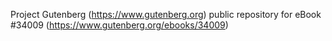 Project Gutenberg (https://www.gutenberg.org) public repository for eBook #34009 (https://www.gutenberg.org/ebooks/34009)
